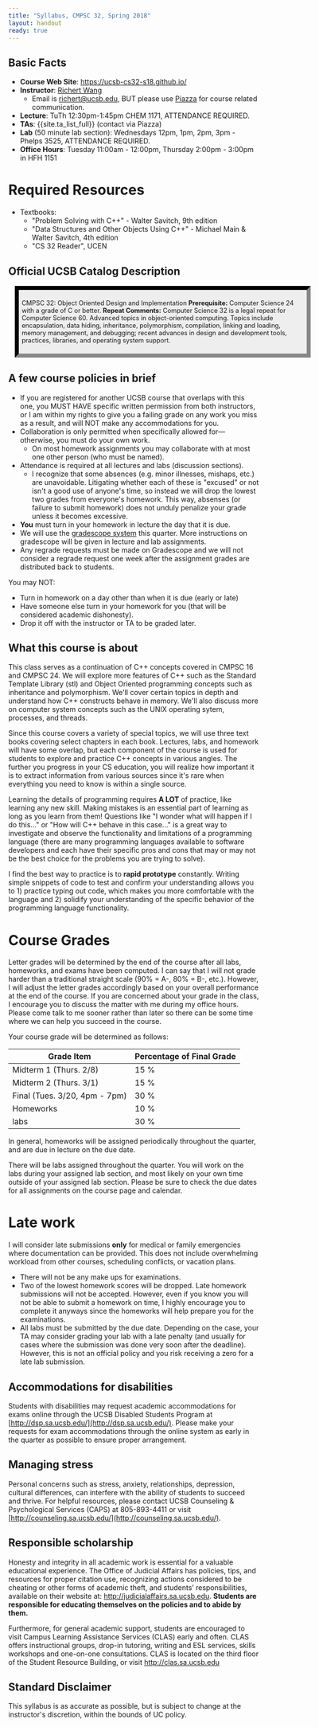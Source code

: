 ```yaml
---
title: "Syllabus, CMPSC 32, Spring 2018"
layout: handout
ready: true
---
```


Basic Facts
-----------

* **Course Web Site**: <https://ucsb-cs32-s18.github.io/>
* **Instructor**:  [Richert Wang](http://www.cs.ucsb.edu/~richert)
   * Email is richert@ucsb.edu, BUT please use [Piazza](https://piazza.com/ucsb/spring2018/cmpsc32/home) for course related communication.
* **Lecture**: TuTh 12:30pm-1:45pm CHEM 1171, ATTENDANCE REQUIRED.
* **TAs**:  {{site.ta_list_full}} (contact via Piazza)
* **Lab** (50 minute lab section): Wednesdays 12pm, 1pm, 2pm, 3pm - Phelps 3525, ATTENDANCE REQUIRED.                                         
* **Office Hours**: Tuesday 11:00am - 12:00pm, Thursday 2:00pm - 3:00pm in HFH 1151

# Required Resources

* Textbooks:
  * "Problem Solving with C++" - Walter Savitch, 9th edition
  * "Data Structures and Other Objects Using C++" - Michael Main & Walter Savitch, 4th edition
  * "CS 32 Reader", UCEN


Official UCSB Catalog Description
---------------------------------

<div style="background-color:#eee; border: 8px inset #333; font-size:90%; margin:1em; width:45em; padding: 0.5em;" markdown="1">

CMPSC 32: Object Oriented Design and Implementation
**Prerequisite:** Computer Science 24 with a grade of C or better.
**Repeat Comments:** Computer Science 32 is a legal repeat for Computer Science 60.
Advanced topics in object-oriented computing. Topics include encapsulation, data hiding, inheritance, polymorphism, compilation, linking and loading, memory management, and debugging; recent advances in design and development tools, practices, libraries, and operating system support.

</div>

## A few course policies in brief

* If you are registered for another UCSB course that overlaps with this one, you MUST HAVE specific written permission from both instructors, or I am within my rights to give you a failing grade on any work you miss as a result, and will NOT make any accommodations for you.
* Collaboration is only permitted when specifically allowed for—otherwise, you must do your own work.
   * On most homework assignments you may collaborate with at most one other person (who must be named).
* Attendance is required at all lectures and labs (discussion sections).
  * I recognize that some absences (e.g. minor illnesses, mishaps, etc.) are unavoidable. Litigating whether each of these is "excused" or not isn't a good use of anyone's time, so instead we will drop the lowest two grades from everyone's homework. This way, absenses (or failure to submit homework) does not unduly penalize your grade unless it becomes excessive.
* <strong>You</strong> must turn in your homework in lecture the day that it is due.
* We will use the [gradescope system](https://gradescope.com) this quarter. More instructions on gradescope will be given in lecture and lab assignments.
* Any regrade requests must be made on Gradescope and we will not consider a regrade request one week after the assignment grades are distributed back to students.

You may NOT: 

* Turn in homework on a day other than when it is due (early or late)
* Have someone else turn in your homework for you (that will be considered academic dishonesty).
* Drop it off with the instructor or TA to be graded later.

## What this course is about 

This class serves as a continuation of C++ concepts covered in CMPSC 16 and CMPSC 24. We will explore more features of C++ such as the Standard Template Library (stl) and Object Oriented programming concepts such as inheritance and polymorphism. We'll cover certain topics in depth and understand how C++ constructs behave in memory. We'll also discuss more on computer system concepts such as the UNIX operating sytem, processes, and threads.

Since this course covers a variety of special topics, we will use three text books covering select chapters in each book. Lectures, labs, and homework will have some overlap, but each component of the course is used for students to explore and practice C++ concepts in various angles. The further you progress in your CS education, you will realize how important it is to extract information from various sources since it's rare when everything you need to know is within a single source.

Learning the details of programming requires <strong>A LOT</strong> of practice, like learning any new skill. Making mistakes is an essential part of learning as long as you learn from them! Questions like "I wonder what will happen if I do this..." or "How will C++ behave in this case..." is a great way to investigate and observe the functionality and limitations of a programming language (there are many programming languages available to software developers and each have their specific pros and cons that may or may not be the best choice for the problems you are trying to solve).

I find the best way to practice is to <strong>rapid prototype</strong> constantly. Writing simple snippets of code to test and confirm your understanding allows you to 1) practice typing out code, which makes you more comfortable with the language and 2) solidify your understanding of the specific behavior of the programming language functionality.

# Course Grades

Letter grades will be determined by the end of the course after all labs, homeworks, and exams have been computed. I can say that I will not grade harder than a traditional straight scale (90% = A-, 80% = B-, etc.). However, I will adjust the letter grades accordingly based on your overall performance at the end of the course. If you are concerned about your grade in the class, I encourage you to discuss the matter with me during my office hours. Please come talk to me sooner rather than later so there can be some time where we can help you succeed in the course.

Your course grade will be determined as follows:

| Grade Item                        | Percentage of Final Grade |
|-----------------------------------|---------------------------|
| Midterm 1 (Thurs. 2/8)            | 15 %                      |
| Midterm 2 (Thurs. 3/1)            | 15 %                      | 
| Final (Tues. 3/20, 4pm - 7pm)     | 30 %                      |
| Homeworks                         | 10 %                      |
| labs                              | 30 %                      | 

In general, homeworks will be assigned periodically throughout the quarter, and are due in lecture on the due date.

There will be labs assigned throughout the quarter. You will work on the labs during your assigned lab section, and most likely on your own time outside of your assigned lab section. Please be sure to check the due dates for all assignments on the course page and calendar.

# Late work

I will consider late submissions <strong>only</strong> for medical or family emergencies where documentation can be provided. This does not include overwhelming workload from other courses, scheduling conflicts, or vacation plans.

* There will not be any make ups for examinations.
* Two of the lowest homework scores will be dropped. Late homework submissions will not be accepted. However, even if you know you will not be able to submit a homework on time, I highly encourage you to complete it anyways since the homeworks will help prepare you for the examinations.
* All labs must be submitted by the due date. Depending on the case, your TA may consider grading your lab with a late penalty (and usually for cases where the submission was done very soon after the deadline). However, this is not an official policy and you risk receiving a zero for a late lab submission. 


Accommodations for disabilities
-------------------------------

Students with disabilities may request academic accommodations for exams online through the UCSB Disabled Students Program at [http://dsp.sa.ucsb.edu/](http://dsp.sa.ucsb.edu/). Please make your requests for exam accommodations through the online system as early in the quarter as possible to ensure proper arrangement.

Managing stress
---------------

Personal concerns such as stress, anxiety, relationships, depression, cultural differences, can interfere with the ability of students to succeed and thrive. For helpful resources, please contact UCSB Counseling & Psychological Services (CAPS) at 805-893-4411 or visit [http://counseling.sa.ucsb.edu/](http://counseling.sa.ucsb.edu/).

Responsible scholarship
-----------------------

Honesty and integrity in all academic work is essential for a valuable educational experience.  The Office of Judicial Affairs has policies, tips, and resources for proper citation use, recognizing actions considered to be cheating or other forms of academic theft, and students’ responsibilities, available on their website at: http://judicialaffairs.sa.ucsb.edu. **Students are responsible for educating themselves on the policies and to abide by them.**

Furthermore, for general academic support, students are encouraged to visit Campus Learning Assistance Services (CLAS) early and often. CLAS offers instructional groups, drop-in tutoring, writing and ESL services, skills workshops and one-on-one consultations. CLAS is located on the third floor of the Student Resource Building, or visit http://clas.sa.ucsb.edu

Standard Disclaimer
-------------------

This syllabus is as accurate as possible, but is subject to change at
the instructor's discretion, within the bounds of UC policy.

